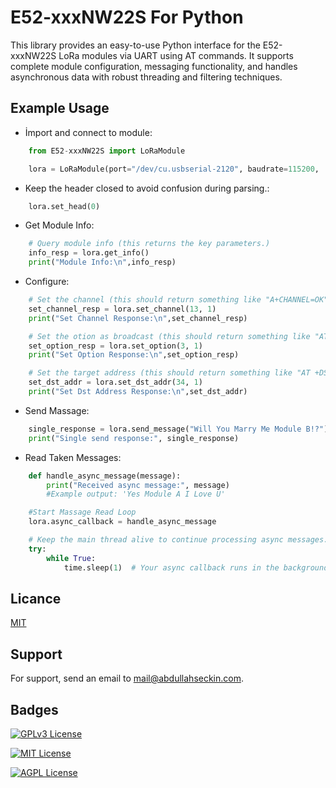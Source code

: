 # E52-xxxNW22S For Python

This library provides an easy-to-use Python interface for the E52-xxxNW22S  LoRa modules via UART using AT commands. It supports complete module configuration,  messaging functionality, and handles asynchronous data with robust threading  and filtering techniques.

## Example Usage

* İmport and connect to module:
```python
    from E52-xxxNW22S import LoRaModule

    lora = LoRaModule(port="/dev/cu.usbserial-2120", baudrate=115200,   timeout=1, retries=3, log_enabled=True)

```
* Keep the header closed to avoid confusion during parsing.:
```python
    lora.set_head(0)

```
* Get Module Info:
```python
    # Query module info (this returns the key parameters.)
    info_resp = lora.get_info()
    print("Module Info:\n",info_resp)
```

* Configure:
```python
    # Set the channel (this should return something like "A+CHANNEL=OK")
    set_channel_resp = lora.set_channel(13, 1)
    print("Set Channel Response:\n",set_channel_resp)

    # Set the otion as broadcast (this should return something like "AT +OPTION=OK")
    set_option_resp = lora.set_option(3, 1)
    print("Set Option Response:\n",set_option_resp)

    # Set the target address (this should return something like "AT +DSADDR=OK")
    set_dst_addr = lora.set_dst_addr(34, 1)
    print("Set Dst Address Response:\n",set_dst_addr)

```

* Send Massage:
```python
    single_response = lora.send_message("Will You Marry Me Module B!?")
    print("Single send response:", single_response)

```

* Read Taken Messages:
```python
    def handle_async_message(message):
        print("Received async message:", message)
        #Example output: 'Yes Module A I Love U'

    #Start Massage Read Loop
    lora.async_callback = handle_async_message

    # Keep the main thread alive to continue processing async messages.
    try:
        while True:
            time.sleep(1)  # Your async callback runs in the background.

```


  
## Licance

[MIT](https://choosealicense.com/licenses/mit/)

  
## Support

For support, send an email to mail@abdullahseckin.com.

  
## Badges

[![GPLv3 License](https://img.shields.io/badge/Platforms-Linux_macOS_Windows-white)](https://opensource.org/licenses/)

[![MIT License](https://img.shields.io/badge/Language-Python-blue)](https://choosealicense.com/licenses/mit/)

[![AGPL License](https://img.shields.io/badge/Network-LorRa-yellow)](http://www.gnu.org/licenses/agpl-3.0)




  
